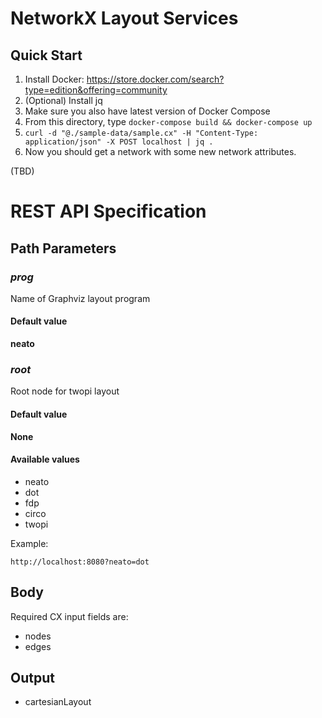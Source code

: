 # NetworkX Layout Services
## Quick Start

1. Install Docker: https://store.docker.com/search?type=edition&offering=community
1. (Optional) Install jq
1. Make sure you also have latest version of Docker Compose
1. From this directory, type ```docker-compose build && docker-compose up```
1. ```curl -d "@./sample-data/sample.cx" -H "Content-Type: application/json" -X POST localhost | jq .```
1. Now you should get a network with some new network attributes.


(TBD)

# REST API Specification

## Path Parameters

### _prog_
Name of Graphviz layout program

#### Default value
**neato**

### _root_
Root node for twopi layout

#### Default value
**None**


#### Available values
* neato
* dot
* fdp
* circo
* twopi


Example:

```http://localhost:8080?neato=dot```

## Body
Required CX input fields are:

* nodes
* edges

## Output

* cartesianLayout
